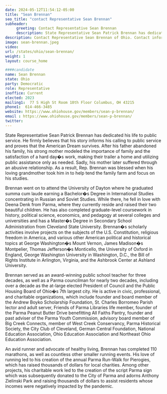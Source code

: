 ```yaml
---
date: 2024-05-12T11:54:12-05:00
title: "Sean Brennan"
seo_title: "contact Representative Sean Brennan"
subheader:
     greeting: Contact Representative Sean Brennan
     description: State Representative Sean Patrick Brennan has dedicated his life to public service. He firmly believes that his story informs his calling to public service and proves that the American Dream survives. After his father abandoned his family, his strong mother modeled the importance of family and the satisfaction of a hard day�s work, making their trailer a home and utilizing public assistance only as needed. Sadly, his mother later suffered through an abusive relationship. As a result, Rep. Brennan was blessed when his loving grandmother took him in to help tend the family farm and focus on his studies.
description: Contact Representative Sean Brennan of Ohio. Contact information for Sean Brennan includes email address, phone number, and mailing address.
image: sean-brennan.jpeg
video:
url: /states/ohio/sean-brennan/
weight: 1
layout: course_home

####candidate
name: Sean Brennan
state: Ohio
party: Democratic
role: Representative
inoffice: Current
elected: 2023
mailing1:  77 S High St Room 10th Floor Columbus, OH 43215
phone1:  614-466-3485
website: https://www.ohiohouse.gov/members/sean-p-brennan/
email : https://www.ohiohouse.gov/members/sean-p-brennan/
twitter:
---
```

State Representative Sean Patrick Brennan has dedicated his life to public service. He firmly believes that his story informs his calling to public service and proves that the American Dream survives. After his father abandoned his family, his strong mother modeled the importance of family and the satisfaction of a hard day�s work, making their trailer a home and utilizing public assistance only as needed. Sadly, his mother later suffered through an abusive relationship. As a result, Rep. Brennan was blessed when his loving grandmother took him in to help tend the family farm and focus on his studies.

Brennan went on to attend the University of Dayton where he graduated summa cum laude earning a Bachelor�s Degree in International Studies concentrating in Russian and Soviet Studies. While there, he fell in love with Deena Denk from Parma, where they currently reside and raised their two beautiful children. He has also completed graduate-level coursework in history, political science, economics, and pedagogy at several colleges and universities and has a Master�s Degree in Secondary School Administration from Cleveland State University. Brennan�s scholarly activities involve projects on the subjects of the U.S. Constitution, religious freedom in America, and various other American political and historical topics at George Washington�s Mount Vernon, James Madison�s Montpelier, Thomas Jefferson�s Monticello, the University of Oxford in England, George Washington University in Washington, D.C., the Bill of Rights Institute in Arlington, Virginia, and the Ashbrook Center at Ashland University.

Brennan served as an award-winning public school teacher for three decades, as well as a Parma councilman for nearly two decades, including over a decade as the at-large elected President of Council and the Public Housing Board of Ohio�s 7th largest city. He is active in civic, professional, and charitable organizations, which include founder and board member of the Andrew Boyko Scholarship Foundation, St. Charles Borromeo Parish lector and adult server, Friends of Parma Libraries life member, founder of the Parma Peanut Butter Drive benefitting All Faiths Pantry, founder and past adviser of the Parma Youth Commission, advisory board member of Big Creek Connects, member of West Creek Conservancy, Parma Historical Society, the City Club of Cleveland, German Central Foundation, National Education Association, Ohio Education Association and Northeast Ohio Education Association.

An avid runner and advocate of healthy living, Brennan has completed 110 marathons, as well as countless other smaller running events. His love of running led to his creation of the annual Parma Run-Walk for Pierogies, which has raised thousands of dollars for local charities. Among other projects, his charitable work led to the creation of the script Parma sign which was subsequently donated to the City of Parma and adorns Anthony Zielinski Park and raising thousands of dollars to assist residents whose incomes were negatively impacted by the pandemic.
